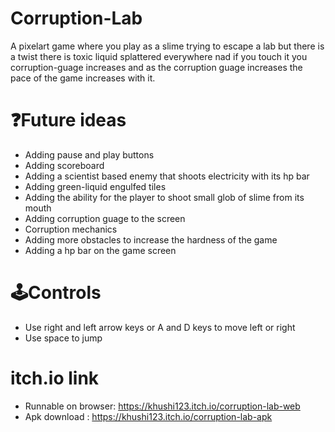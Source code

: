 # Corruption-Lab

A pixelart game where you play as a slime trying to escape a lab but there is a twist there is toxic liquid splattered everywhere nad if you touch it you corruption-guage increases and as the corruption guage increases the pace of the game increases with it. 

# ❓Future ideas

- Adding pause and play buttons
- Adding scoreboard
- Adding a scientist based enemy that shoots electricity with its hp bar
- Adding green-liquid engulfed tiles
- Adding the ability for the player to shoot small glob of slime from its mouth
- Adding corruption guage to the screen 
- Corruption mechanics
- Adding more obstacles to increase the hardness of the game
- Adding a hp bar on the game screen 

# 🕹️Controls
- Use right and left arrow keys or A and D keys to move left or right
- Use space to jump

# itch.io link
- Runnable on browser: https://khushi123.itch.io/corruption-lab-web
- Apk download : https://khushi123.itch.io/corruption-lab-apk  